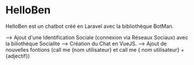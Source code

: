 # HelloBen

HelloBen est un chatbot créé en Laravel avec la bibliothèque BotMan.

 --> Ajout d'une Identification Sociale (connexion via Réseaux Sociaux) avec la biliothèque Socialite
 --> Création du Chat en VueJS.
 --> Ajout de nouvelles fontions (call me {nom utilisateur} et call me { nom utilisateur} + {adjectif})